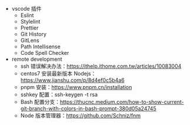 - vscode 插件
  - Eslint
  - Stylelint
  - Prettier
  - Git History
  - GitLens
  - Path Intellisense
  - Code Spell Checker
- remote development
  - ssh 错误解决办法：https://ithelp.ithome.com.tw/articles/10083004
  - centos7 安装最新版本 Nodejs：https://www.jianshu.com/p/8d4ef0c5b4a6
  - pnpm 安装：https://www.pnpm.cn/installation
  - sshkey 配置：ssh-keygen -t rsa
  - Bash 配置分支：https://thucnc.medium.com/how-to-show-current-git-branch-with-colors-in-bash-prompt-380d05a24745
  - Node 版本管理器：https://github.com/Schniz/fnm
